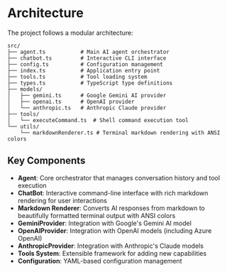 # Architecture

The project follows a modular architecture:

```
src/
├── agent.ts           # Main AI agent orchestrator
├── chatbot.ts         # Interactive CLI interface
├── config.ts          # Configuration management
├── index.ts           # Application entry point
├── tools.ts           # Tool loading system
├── types.ts           # TypeScript type definitions
├── models/
│   ├── gemini.ts      # Google Gemini AI provider
│   ├── openai.ts      # OpenAI provider
│   └── anthropic.ts   # Anthropic Claude provider
├── tools/
│   └── executeCommand.ts  # Shell command execution tool
└── utils/
    └── markdownRenderer.ts # Terminal markdown rendering with ANSI colors
```

## Key Components

- **Agent**: Core orchestrator that manages conversation history and tool execution
- **ChatBot**: Interactive command-line interface with rich markdown rendering for user interactions
- **Markdown Renderer**: Converts AI responses from markdown to beautifully formatted terminal output with ANSI colors
- **GeminiProvider**: Integration with Google's Gemini AI model
- **OpenAIProvider**: Integration with OpenAI models (including Azure OpenAI)
- **AnthropicProvider**: Integration with Anthropic's Claude models
- **Tools System**: Extensible framework for adding new capabilities
- **Configuration**: YAML-based configuration management
